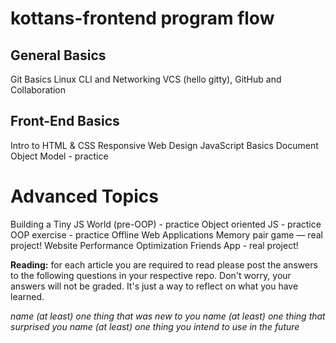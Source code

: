 # kottans-frontend program flow

## General Basics

Git Basics
Linux CLI and Networking
VCS (hello gitty), GitHub and Collaboration

## Front-End Basics

Intro to HTML & CSS
Responsive Web Design
JavaScript Basics
Document Object Model - practice

# Advanced Topics

Building a Tiny JS World (pre-OOP) - practice
Object oriented JS - practice
OOP exercise - practice
Offline Web Applications
Memory pair game — real project!
Website Performance Optimization
Friends App - real project!

**Reading:** for each article you are required to read please post the answers to the following questions in your respective repo. Don't worry, your answers will not be graded. It's just a way to reflect on what you have learned.

*name (at least) one thing that was new to you*
*name (at least) one thing that surprised you*
*name (at least) one thing you intend to use in the future*
